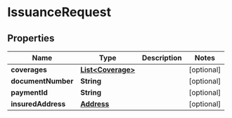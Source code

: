 

# IssuanceRequest


## Properties

| Name | Type | Description | Notes |
|------------ | ------------- | ------------- | -------------|
|**coverages** | [**List&lt;Coverage&gt;**](Coverage.md) |  |  [optional] |
|**documentNumber** | **String** |  |  [optional] |
|**paymentId** | **String** |  |  [optional] |
|**insuredAddress** | [**Address**](Address.md) |  |  [optional] |



